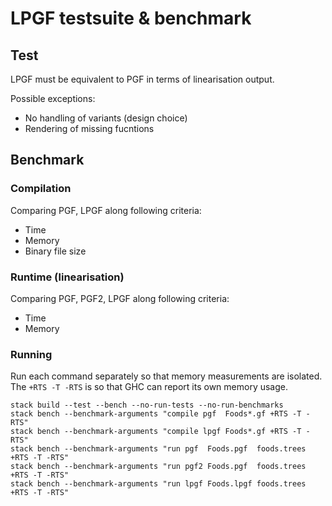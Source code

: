# LPGF testsuite & benchmark

## Test

LPGF must be equivalent to PGF in terms of linearisation output.

Possible exceptions:
- No handling of variants (design choice)
- Rendering of missing fucntions

## Benchmark

### Compilation

Comparing PGF, LPGF along following criteria:

- Time
- Memory
- Binary file size

### Runtime (linearisation)

Comparing PGF, PGF2, LPGF along following criteria:

- Time
- Memory

### Running

Run each command separately so that memory measurements are isolated.
The `+RTS -T -RTS` is so that GHC can report its own memory usage.

```
stack build --test --bench --no-run-tests --no-run-benchmarks
stack bench --benchmark-arguments "compile pgf  Foods*.gf +RTS -T -RTS"
stack bench --benchmark-arguments "compile lpgf Foods*.gf +RTS -T -RTS"
stack bench --benchmark-arguments "run pgf  Foods.pgf  foods.trees +RTS -T -RTS"
stack bench --benchmark-arguments "run pgf2 Foods.pgf  foods.trees +RTS -T -RTS"
stack bench --benchmark-arguments "run lpgf Foods.lpgf foods.trees +RTS -T -RTS"
```
